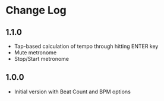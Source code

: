 # Change Log

## 1.1.0

- Tap-based calculation of tempo through hitting ENTER key
- Mute metronome
- Stop/Start metronome

## 1.0.0

- Initial version with Beat Count and BPM options
